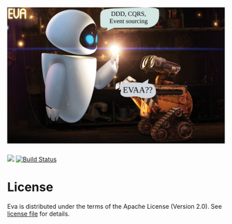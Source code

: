 ![Kotest](doc/wallpaper.jpg)
==========
[<img src="https://img.shields.io/maven-central/v/team.razz.eva/eva-domain.svg?label=latest%20release"/>](https://search.maven.org/search?q=g:team.razz.eva%20OR%20g:team.razz.eva)
[![Build Status](https://github.com/razz-team/eva/actions/workflows/main_build.yml/badge.svg)](https://github.com/razz-team/eva/actions)
# License
Eva is distributed under the terms of the Apache License (Version 2.0). See [license file](LICENSE) for details.
